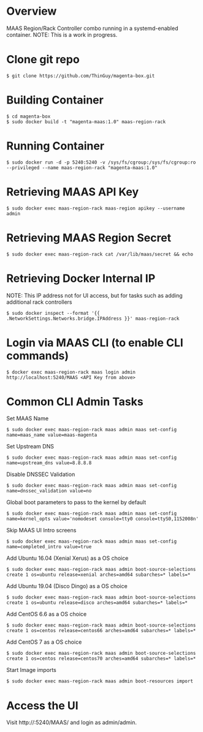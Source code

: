 Overview
==================

MAAS Region/Rack Controller combo running in a systemd-enabled container.
NOTE: This is a work in progress.

Clone git repo
===================

```
$ git clone https://github.com/ThinGuy/magenta-box.git
```

Building Container
===================

```
$ cd magenta-box
$ sudo docker build -t "magenta-maas:1.0" maas-region-rack
```

Running Container
==================

```
$ sudo docker run -d -p 5240:5240 -v /sys/fs/cgroup:/sys/fs/cgroup:ro --privileged --name maas-region-rack "magenta-maas:1.0"
```

Retrieving MAAS API Key
==================================================

```
$ sudo docker exec maas-region-rack maas-region apikey --username admin
```

Retrieving MAAS Region Secret
==================================================

```
$ sudo docker exec maas-region-rack cat /var/lib/maas/secret && echo
```

Retrieving Docker Internal IP
==================================================

NOTE: This IP address not for UI access, but for tasks such as adding additional rack controllers

```
$ sudo docker inspect --format '{{ .NetworkSettings.Networks.bridge.IPAddress }}' maas-region-rack
```

Login via MAAS CLI (to enable CLI commands)
==================================================

```
$ docker exec maas-region-rack maas login admin http://localhost:5240/MAAS <API Key from above>
```

Common CLI Admin Tasks
==================================================

Set MAAS Name

```
$ sudo docker exec maas-region-rack maas admin maas set-config name=maas_name value=maas-magenta
```

Set Upstream DNS

```
$ sudo docker exec maas-region-rack maas admin maas set-config name=upstream_dns value=8.8.8.8
```

Disable DNSSEC Validation

```
$ sudo docker exec maas-region-rack maas admin maas set-config name=dnssec_validation value=no
```

Global boot parameters to pass to the kernel by default

```
$ sudo docker exec maas-region-rack maas admin maas set-config name=kernel_opts value='nomodeset console=tty0 console=ttyS0,1152008n'
```

Skip MAAS UI Intro screens 

```
$ sudo docker exec maas-region-rack maas admin maas set-config name=completed_intro value=true
```

Add Ubuntu 16.04 (Xenial Xerus) as a OS choice

```
$ sudo docker exec maas-region-rack maas admin boot-source-selections create 1 os=ubuntu release=xenial arches=amd64 subarches=* labels=*
```

Add Ubuntu 19.04 (Disco Dingo) as a OS choice

```
$ sudo docker exec maas-region-rack maas admin boot-source-selections create 1 os=ubuntu release=disco arches=amd64 subarches=* labels=*
```

Add CentOS 6.6 as a OS choice

```
$ sudo docker exec maas-region-rack maas admin boot-source-selections create 1 os=centos release=centos66 arches=amd64 subarches=* labels=*
```

Add CentOS 7 as a OS choice

```
$ sudo docker exec maas-region-rack maas admin boot-source-selections create 1 os=centos release=centos70 arches=amd64 subarches=* labels=*
```

Start Image imports

```
$ sudo docker exec maas-region-rack maas admin boot-resources import
```


Access the UI
====================

Visit http://<docker host>:5240/MAAS/ and login as admin/admin.
